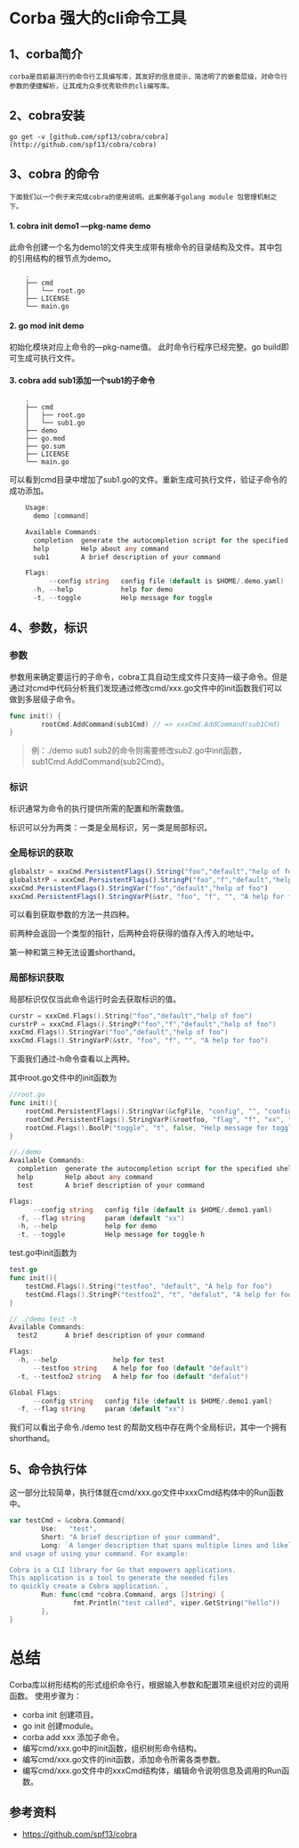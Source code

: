 # Corba 强大的cli命令工具

## 1、corba简介
	corba是目前最流行的命令行工具编写库，其友好的信息提示，简洁明了的嵌套层级，对命令行参数的便捷解析，让其成为众多优秀软件的cli编写库。
## 2、cobra安装
    go get -v [github.com/spf13/cobra/cobra](http://github.com/spf13/cobra/cobra)
## 3、cobra 的命令
 	下面我们以一个例子来完成cobra的使用说明。此案例基于golang module 包管理机制之下。
#### 1. cobra init demo1 —pkg-name demo 
此命令创建一个名为demo1的文件夹生成带有根命令的目录结构及文件。其中包的引用结构的根节点为demo。
```
    .
    ├── cmd
    │   └── root.go
    ├── LICENSE
    └── main.go
```
#### 2. go mod init demo 
初始化模块对应上命令的—pkg-name值。
此时命令行程序已经完整。go build即可生成可执行文件。
#### 3. cobra add sub1添加一个sub1的子命令
```
	.
	├── cmd
	│   ├── root.go
	│   └── sub1.go
	├── demo
	├── go.mod
	├── go.sum
	├── LICENSE
	└── main.go
```
可以看到cmd目录中增加了sub1.go的文件。重新生成可执行文件，验证子命令的成功添加。

```go
    Usage:
      demo [command]

    Available Commands:
      completion  generate the autocompletion script for the specified shell
      help        Help about any command
      sub1        A brief description of your command

    Flags:
          --config string   config file (default is $HOME/.demo.yaml)
      -h, --help            help for demo
      -t, --toggle          Help message for toggle
```

## 4、参数，标识

### 参数

参数用来确定要运行的子命令，cobra工具自动生成文件只支持一级子命令。但是通过对cmd中代码分析我们发现通过修改cmd/xxx.go文件中的init函数我们可以做到多层级子命令。

```go
func init() {
        rootCmd.AddCommand(sub1Cmd) // => xxxCmd.AddCommand(sub1Cmd)
}
```

> 例：./demo sub1 sub2的命令则需要修改sub2.go中init函数，sub1Cmd.AddCommand(sub2Cmd)。

### 标识

标识通常为命令的执行提供所需的配置和所需数值。

标识可以分为两类：一类是全局标识，另一类是局部标识。

### 全局标识的获取

```jsx
globalstr = xxxCmd.PersistentFlags().String("foo","default","help of foo")
globalstrP = xxxCmd.PersistentFlags().StringP("foo","f","default","help of foo")
xxxCmd.PersistentFlags().StringVar("foo","default","help of foo")
xxxCmd.PersistentFlags().StringVarP(&str, "foo", "f", "", "A help for foo")
```

可以看到获取参数的方法一共四种。

前两种会返回一个类型的指针，后两种会将获得的值存入传入的地址中。

第一种和第三种无法设置shorthand。

### 局部标识获取

局部标识仅仅当此命令运行时会去获取标识的值。

```go
curstr = xxxCmd.Flags().String("foo","default","help of foo")
curstrP = xxxCmd.Flags().StringP("foo","f","default","help of foo")
xxxCmd.Flags().StringVar("foo","default","help of foo")
xxxCmd.Flags().StringVarP(&str, "foo", "f", "", "A help for foo")
```

下面我们通过-h命令查看以上两种。

其中root.go文件中的init函数为

```go
//root.go
func init(){
	rootCmd.PersistentFlags().StringVar(&cfgFile, "config", "", "config file (default is $HOME/.demo.yaml)")
	rootCmd.PersistentFlags().StringVarP(&rootfoo, "flag", "f", "xx", "param")
	rootCmd.Flags().BoolP("toggle", "t", false, "Help message for toggle")
}

//./demo 
Available Commands:
  completion  generate the autocompletion script for the specified shell
  help        Help about any command
  test        A brief description of your command

Flags:
      --config string   config file (default is $HOME/.demo1.yaml)
  -f, --flag string     param (default "xx")
  -h, --help            help for demo
  -t, --toggle          Help message for toggle-h

```

test.go中init函数为

```go
test.go
func init(){
	testCmd.Flags().String("testfoo", "default", "A help for foo")
	testCmd.Flags().StringP("testfoo2", "t", "defalut", "A help for foo")
}

// ./demo test -h
Available Commands:
  test2       A brief description of your command

Flags:
  -h, --help              help for test
      --testfoo string    A help for foo (default "default")
  -t, --testfoo2 string   A help for foo (default "defalut")

Global Flags:
      --config string   config file (default is $HOME/.demo1.yaml)
  -f, --flag string     param (default "xx")
```

我们可以看出子命令./demo test 的帮助文档中存在两个全局标识，其中一个拥有shorthand。

## 5、命令执行体

这一部分比较简单，执行体就在cmd/xxx.go文件中xxxCmd结构体中的Run函数中。

```go
var testCmd = &cobra.Command{
        Use:   "test",
        Short: "A brief description of your command",
        Long: `A longer description that spans multiple lines and likely contains examples
and usage of using your command. For example:

Cobra is a CLI library for Go that empowers applications.
This application is a tool to generate the needed files
to quickly create a Cobra application.`,
        Run: func(cmd *cobra.Command, args []string) {
                fmt.Println("test called", viper.GetString("hello"))
        },
}
```

# 总结
Corba库以树形结构的形式组织命令行，根据输入参数和配置项来组织对应的调用函数。
使用步骤为：
* corba init 创建项目。
* go init 创建module。
* corba add xxx 添加子命令。
* 编写cmd/xxx.go中的init函数，组织树形命令结构。
* 编写cmd/xxx.go文件的init函数，添加命令所需各类参数。
* 编写cmd/xxx.go文件中的xxxCmd结构体，编辑命令说明信息及调用的Run函数。

## 参考资料

- https://github.com/spf13/cobra